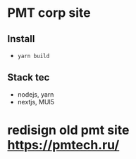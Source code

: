 # PMT corp site

## Install

- `yarn build`

## Stack tec

- nodejs, yarn
- nextjs, MUI5

# redisign old pmt site https://pmtech.ru/
